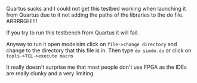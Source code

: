 Quartus sucks and I could not get this testbed working when launching it from Quartus due to it not adding the paths of the libraries to the do file. ARRRRGH!!!!

If you try to run this testbench from Quartus it will fail.

Anyway to run it open modelsim click on `file->change directory` and change to the directory that this file is in. Then type `do simdo.do` or click on `tools->TCL->execute macro`

It really doesn't surprise me that most people don't use FPGA as the IDEs are really clunky and a very limiting.
